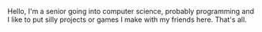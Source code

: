Hello, I'm a senior going into computer science, probably programming and I like to put silly projects or games I make with my friends here. That's all. 
